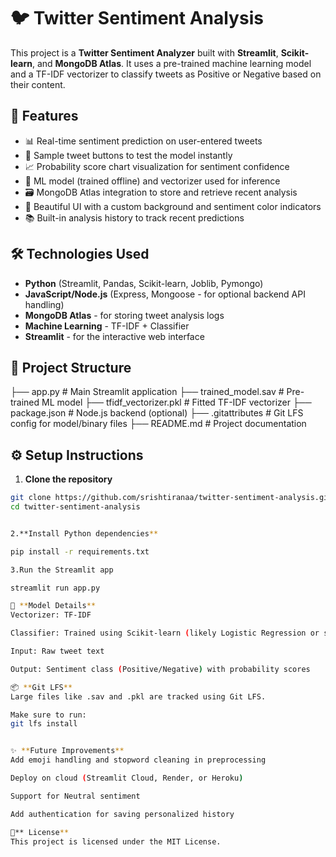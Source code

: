 # 🐦 Twitter Sentiment Analysis

This project is a **Twitter Sentiment Analyzer** built with **Streamlit**, **Scikit-learn**, and **MongoDB Atlas**. It uses a pre-trained machine learning model and a TF-IDF vectorizer to classify tweets as Positive or Negative based on their content.

## 🚀 Features

- 📊 Real-time sentiment prediction on user-entered tweets
- 💬 Sample tweet buttons to test the model instantly
- 📈 Probability score chart visualization for sentiment confidence
- 🧠 ML model (trained offline) and vectorizer used for inference
- 🗃️ MongoDB Atlas integration to store and retrieve recent analysis
- 🎨 Beautiful UI with a custom background and sentiment color indicators
- 📚 Built-in analysis history to track recent predictions

## 🛠️ Technologies Used

- **Python** (Streamlit, Pandas, Scikit-learn, Joblib, Pymongo)
- **JavaScript/Node.js** (Express, Mongoose - for optional backend API handling)
- **MongoDB Atlas** - for storing tweet analysis logs
- **Machine Learning** - TF-IDF + Classifier
- **Streamlit** - for the interactive web interface

## 📁 Project Structure

├── app.py # Main Streamlit application
├── trained_model.sav # Pre-trained ML model
├── tfidf_vectorizer.pkl # Fitted TF-IDF vectorizer
├── package.json # Node.js backend (optional)
├── .gitattributes # Git LFS config for model/binary files
├── README.md # Project documentation


## ⚙️ Setup Instructions

1. **Clone the repository**

```bash
git clone https://github.com/srishtiranaa/twitter-sentiment-analysis.git
cd twitter-sentiment-analysis


2.**Install Python dependencies**

pip install -r requirements.txt

3.Run the Streamlit app

streamlit run app.py

🧪 **Model Details**
Vectorizer: TF-IDF

Classifier: Trained using Scikit-learn (likely Logistic Regression or similar)

Input: Raw tweet text

Output: Sentiment class (Positive/Negative) with probability scores

📦 **Git LFS**
Large files like .sav and .pkl are tracked using Git LFS.

Make sure to run:
git lfs install


✨ **Future Improvements**
Add emoji handling and stopword cleaning in preprocessing

Deploy on cloud (Streamlit Cloud, Render, or Heroku)

Support for Neutral sentiment

Add authentication for saving personalized history

📄** License**
This project is licensed under the MIT License.
